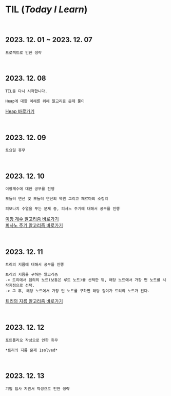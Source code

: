 # TIL (_Today I Learn_)

<br>

## 2023. 12. 01 ~ 2023. 12. 07

```
프로젝트로 인한 생략
```

<br>

## 2023. 12. 08

```
TIL을 다시 시작합니다.

Heap에 대한 이해를 위해 알고리즘 문제 풀이
```
[Heap 바로가기](https://github.com/Semibro/DataStructure_Algorithm/blob/main/Data_Structure/Heap.md)

<br>

## 2023. 12. 09

```
토요일 휴무
```

<br>

## 2023. 12. 10

```
이항계수에 대한 공부를 진행

모듈러 연산 및 모듈러 연산의 역원 그리고 페르마의 소정리

피보나치 수열을 푸는 문제 중, 피사노 주기에 대해서 공부를 진행
```
[이항 계수 알고리즘 바로가기](https://github.com/Semibro/DataStructure_Algorithm/blob/main/Algorithm/Binomial-Coefficient.md) <br/>
[피사노 주기 알고리즘 바로가기](https://github.com/Semibro/DataStructure_Algorithm/blob/main/Algorithm/Fibonacci_PisanoPeriod.md)

<br/>

## 2023. 12. 11

```
트리의 지름에 대해서 공부를 진행

트리의 지름을 구하는 알고리즘
-> 트리에서 임의의 노드(보통은 루트 노드)를 선택한 뒤, 해당 노드에서 가장 먼 노드를 시작지점으로 선택.
-> 그 후, 해당 노드에서 가장 먼 노드를 구하면 해당 길이가 트리의 노드가 된다.
```
[트리의 지름 알고리즘 바로가기](https://github.com/Semibro/DataStructure_Algorithm/blob/main/Algorithm/Tree-Diameter.md)

<br/>

## 2023. 12. 12

```
포트폴리오 작성으로 인한 휴무

*트리의 지름 문제 1solved*
```

<br/>

## 2023. 12. 13
```
기업 입사 지원서 작성으로 인한 생략
```

<br/>

